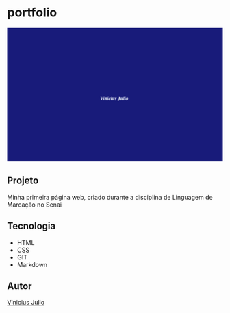 # portfolio

![](./previw.png)

## Projeto
Minha primeira página web, criado durante a disciplina de Linguagem de Marcação no Senai


## Tecnologia 
* HTML
* CSS
* GIT
* Markdown

## Autor
[Vinicius Julio]()